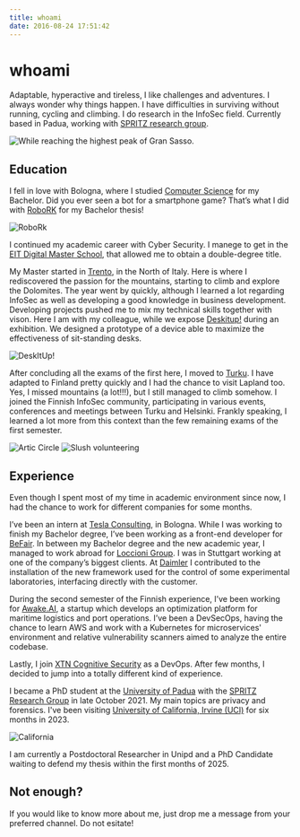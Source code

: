 ```yaml
---
title: whoami
date: 2016-08-24 17:51:42
---
```


# whoami
Adaptable, hyperactive and tireless, I like challenges and adventures. I always wonder why things happen. I have difficulties in surviving without running, cycling and climbing.
I do research in the InfoSec field. Currently based in Padua, working with [SPRITZ research group](https://spritz.math.unipd.it/).

![While reaching the highest peak of Gran Sasso.](/images/about/gransasso.jpg)

## Education

I fell in love with Bologna, where I studied [Computer Science](https://corsi.unibo.it/1cycle/ComputerScience) for my Bachelor. Did you ever seen a bot for a smartphone game? That’s what I did with [RoboRK](https://github.com/goemon07/roboRK) for my Bachelor thesis!

![RoboRk](/images/about/robork.png)

I continued my academic career with Cyber Security. I manege to get in the [EIT Digital Master School](https://masterschool.eitdigital.eu/programmes/cse/), that allowed me to obtain a double-degree title.

My Master started in [Trento](https://offertaformativa.unitn.it/en/lm/computer-science), in the North of Italy. Here is where I rediscovered the passion for the mountains, starting to climb and explore the Dolomites. The year went by quickly, although I learned a lot regarding InfoSec as well as developing a good knowledge in business development. Developing projects pushed me to mix my technical skills together with vison. Here I am with my colleague, while we expose [Deskitup!](https://docs.google.com/presentation/d/1fVybF173v6Q_x5KE8sDxeXETRFyRaIFoQcZk7pNh9Ws/present?token=AC4w5ViA2EbD024N0AhfotCAgukYIqGZkw:1574613190535&includes_info_params=1&eisi=CKCAhp-jg-YCFfDB0gQdGTAOmg#slide=id.g588222d749_0_4) during an exhibition. We designed a prototype of a device able to maximize the effectiveness of sit-standing desks.

![DeskItUp!](/images/about/deskitup.jpg)

After concluding all the exams of the first here, I moved to [Turku](https://www.utu.fi/en). I have adapted to Finland pretty quickly and I had the chance to visit Lapland too. Yes, I missed mountains (a lot!!!), but I still managed to climb somehow. I joined the Finnish InfoSec community, participating in various events, conferences and meetings between Turku and Helsinki. Frankly speaking, I learned a lot more from this context than the few remaining exams of the first semester.

![Artic Circle](/images/about/artic.jpg)
![Slush volunteering](/images/about/slush.jpg)

## Experience

Even though I spent most of my time in academic environment since now, I had the chance to work for different companies for some months.

I’ve been an intern at [Tesla Consulting](https://www.teslaconsulting.it/), in Bologna. While I was working to finish my Bachelor degree, I’ve been working as a front-end developer for [BeFair](https://www.befair.it/). In between my Bachelor degree and the new academic year, I managed to work abroad for [Loccioni Group](https://www.loccioni.com/en/). I was in Stuttgart working at one of the company’s biggest clients. At [Daimler](https://www.daimler.com/en/) I contributed to the installation of the new framework used for the control of some experimental laboratories, interfacing directly with the customer.

During the second semester of the Finnish experience, I’ve been working for [Awake.AI](https://www.awake.ai/), a startup which develops an optimization platform for maritime logistics and port operations. I’ve been a DevSecOps, having the chance to learn AWS and work with a Kubernetes for microservices' environment and relative vulnerability scanners aimed to analyze the entire codebase.

Lastly, I join [XTN Cognitive Security](https://xtn-lab.com/) as a DevOps.
After few months, I decided to jump into a totally different kind of experience.

I became a PhD student at the [University of Padua](https://www.math.unipd.it/) with the [SPRITZ Research Group](https://spritz.math.unipd.it/team.html) in late October 2021. My main topics are privacy and forensics.
I've been visiting [University of California, Irvine (UCI)](https://catalogue.uci.edu/donaldbrenschoolofinformationandcomputersciences/departmentofcomputerscience/) for six months in 2023.

![California](/images/about/california.jpg)

I am currently a Postdoctoral Researcher in Unipd and a PhD Candidate waiting to defend my thesis within the first months of 2025.

## Not enough?

If you would like to know more about me, just drop me a message from your preferred channel. Do not esitate!
